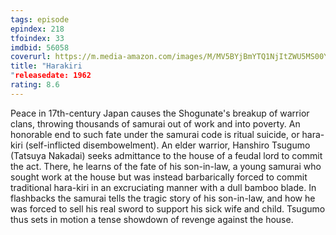 ```yaml
---
tags: episode
epindex: 218
tfoindex: 33
imdbid: 56058
coverurl: https://m.media-amazon.com/images/M/MV5BYjBmYTQ1NjItZWU5MS00YjI0LTg2OTYtYmFkN2JkMmNiNWVkXkEyXkFqcGdeQXVyMTMxMTY0OTQ@._V1_SY300_CR4,0,202,300_.jpg
title: "Harakiri
"releasedate: 1962
rating: 8.6
---
```


Peace in 17th-century Japan causes the Shogunate's breakup of warrior clans, throwing thousands of samurai out of work and into poverty. An honorable end to such fate under the samurai code is ritual suicide, or hara-kiri (self-inflicted disembowelment). An elder warrior, Hanshiro Tsugumo (Tatsuya Nakadai) seeks admittance to the house of a feudal lord to commit the act. There, he learns of the fate of his son-in-law, a young samurai who sought work at the house but was instead barbarically forced to commit traditional hara-kiri in an excruciating manner with a dull bamboo blade. In flashbacks the samurai tells the tragic story of his son-in-law, and how he was forced to sell his real sword to support his sick wife and child. Tsugumo thus sets in motion a tense showdown of revenge against the house.